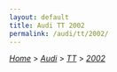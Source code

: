 ```yaml
---
layout: default
title: Audi TT 2002
permalink: /audi/tt/2002/
---
```

[*Home*](/) > [*Audi*](/audi/) > [*TT*](/audi/tt/) > [*2002*](/audi/tt/2002/)
